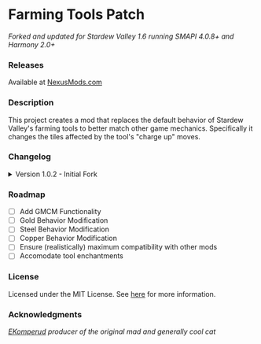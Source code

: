 # Farming Tools Patch
_Forked and updated for Stardew Valley 1.6 running SMAPI 4.0.8+ and Harmony 2.0+_

### Releases 
Available at [NexusMods.com][ModPage]

### Description
This project creates a mod that replaces the default behavior of Stardew Valley's farming tools to better match other game mechanics. Specifically it changes the tiles affected by the tool's "charge up" moves.

### Changelog
<details>
  <summary>Version 1.0.2 - Initial Fork</summary>
  
  - Update to StardewModConfig 4.1.1 and Harmony 2.3.3
  - Update namespace to reflect new project
</details>

### Roadmap
- [ ] Add GMCM Functionality
- [ ] Gold Behavior Modification
- [ ] Steel Behavior Modification
- [ ] Copper Behavior Modification
- [ ] Ensure (realistically) maximum compatibility with other mods
- [ ] Accomodate tool enchantments

### License
Licensed under the MIT License. See [here][License] for more information.

### Acknowledgments
_[EKomperud] producer of the original mad and generally cool cat_

[ModPage]: <https://www.nexusmods.com/stardewvalley/mods/24066/>
[License]: <https://github.com/Torsang/FarmingToolsPatch/blob/main/LICENSE>
[EKomperud]: <https://github.com/EKomperud/StardewMods/tree/master/IridiumToolsPatch>

